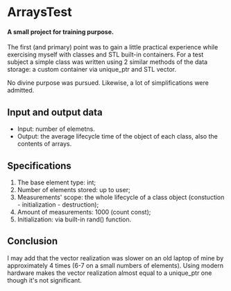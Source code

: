 # ArraysTest
#### A small project for training purpose.

The first (and primary) point was to gain a little practical experience while exercising myself with classes and STL built-in containers.
For a test subject a simple class was written using 2 similar methods of the data storage: a custom container via unique_ptr and STL vector.

No divine purpose was pursued. Likewise, a lot of simplifications were admitted.

## Input and output data
 - Input: number of elemetns.
 - Output: the average lifecycle time of the object of each class, also the contents of arrays.

## Specifications
1) The base element type: int;
2) Number of elements stored: up to user;
3) Measurements' scope: the whole lifecycle of a class object (constuction - initialization - destruction);
4) Amount of measurements: 1000 (count const);
5) Initialization: via built-in rand() function.

## Conclusion
I may add that the vector realization was slower on an old laptop of mine by approximately 4 times (6-7 on a small numbers of elements).
Using modern hardware makes the vector realization almost equal to a unique_ptr one though it's not significant.
